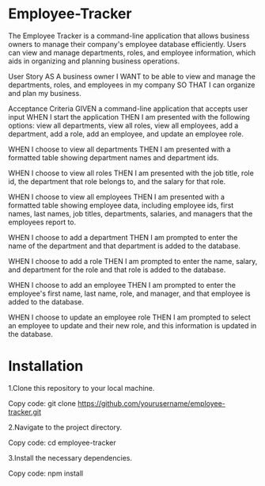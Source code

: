 # Employee-Tracker
The Employee Tracker is a command-line application that allows business owners to manage their company's employee database efficiently. Users can view and manage departments, roles, and employee information, which aids in organizing and planning business operations.

User Story
AS A business owner
I WANT to be able to view and manage the departments, roles, and employees in my company
SO THAT I can organize and plan my business.

Acceptance Criteria
GIVEN a command-line application that accepts user input
WHEN I start the application
THEN I am presented with the following options: view all departments, view all roles, view all employees, add a department, add a role, add an employee, and update an employee role.

WHEN I choose to view all departments
THEN I am presented with a formatted table showing department names and department ids.

WHEN I choose to view all roles
THEN I am presented with the job title, role id, the department that role belongs to, and the salary for that role.

WHEN I choose to view all employees
THEN I am presented with a formatted table showing employee data, including employee ids, first names, last names, job titles, departments, salaries, and managers that the employees report to.

WHEN I choose to add a department
THEN I am prompted to enter the name of the department and that department is added to the database.

WHEN I choose to add a role
THEN I am prompted to enter the name, salary, and department for the role and that role is added to the database.

WHEN I choose to add an employee
THEN I am prompted to enter the employee's first name, last name, role, and manager, and that employee is added to the database.

WHEN I choose to update an employee role
THEN I am prompted to select an employee to update and their new role, and this information is updated in the database.

# Installation

1.Clone this repository to your local machine.

Copy code: git clone https://github.com/yourusername/employee-tracker.git

2.Navigate to the project directory.

Copy code: cd employee-tracker

3.Install the necessary dependencies.

Copy code: npm install
